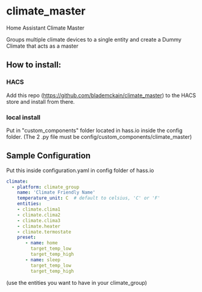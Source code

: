 # climate_master

Home Assistant Climate Master

Groups multiple climate devices to a single entity and create a Dummy Climate that acts as a master
## How to install:

### HACS
Add this repo (https://github.com/blademckain/climate_master) to the HACS store and install from there.

### local install
Put in "custom_components" folder located in hass.io inside the config folder.
(The 2 .py file must be config/custom_components/climate_master)



## Sample Configuration

Put this inside configuration.yaml in config folder of hass.io

```yaml
climate:
  - platform: climate_group
    name: 'Climate Friendly Name'
    temperature_unit: C  # default to celsius, 'C' or 'F'
    entities:
    - climate.clima1
    - climate.clima2
    - climate.clima3
    - climate.heater
    - climate.termostate
	preset:
	   - name: home
	     target_temp_low
		 target_temp_high
	   - name: sleep
	     target_temp_low
		 target_temp_high
```

(use the entities you want to have in your climate_group)
